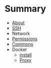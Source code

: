 # Summary

* [About](README.md)
* [SSH](ssh.md)
* Network
* [Permissions](permissions.md)
* [Commons](commons.md)
* Docker
   * [install](docker_install.md)
   * [Proxy](docker_proxy.md)

